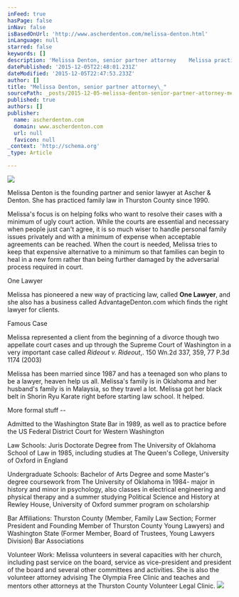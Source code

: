 ```yaml
---
inFeed: true
hasPage: false
inNav: false
isBasedOnUrl: 'http://www.ascherdenton.com/melissa-denton.html'
inLanguage: null
starred: false
keywords: []
description: 'Melissa Denton, senior partner attorney    Melissa practices only in the area of Family Law - including many things like: Divorce; Child Custody; Child Support;'
datePublished: '2015-12-05T22:48:01.231Z'
dateModified: '2015-12-05T22:47:53.233Z'
author: []
title: "Melissa Denton, senior partner attorney\_"
sourcePath: _posts/2015-12-05-melissa-denton-senior-partner-attorney-melissa-practices.md
published: true
authors: []
publisher:
  name: ascherdenton.com
  domain: www.ascherdenton.com
  url: null
  favicon: null
_context: 'http://schema.org'
_type: Article

---
```

![](https://s3-us-west-2.amazonaws.com/the-grid-img/p/85bfbca1d7a3db9a581e1ac68615737733bae0be.jpg)

Melissa Denton is the founding partner and senior lawyer at Ascher & Denton. She has practiced family law in Thurston County since 1990\.

Melissa's focus is on helping folks who want to resolve their cases with a minimum of ugly court action. While the courts are essential and necessary when people just can't agree, it is so much wiser to handle personal family issues privately and with a minimum of expense when acceptable agreements can be reached. When the court is needed, Melissa tries to keep that expensive alternative to a minimum so that families can begin to heal in a new form rather than being further damaged by the adversarial process required in court.

One Lawyer

Melissa has pioneered a new way of practicing law, called **One Lawyer**, and she also has a business called AdvantageDenton.com which finds the right lawyer for clients.

Famous Case

Melissa represented a client from the beginning of a divorce though two appellate court cases and up through the Supreme Court of Washington in a very important case called _Rideout v. Rideout_,. 150 Wn.2d 337, 359, 77 P.3d 1174 (2003)

Melissa has been married since 1987 and has a teenaged son who plans to be a lawyer, heaven help us all. Melissa's family is in Oklahoma and her husband's family is in Malaysia, so they travel a lot. Melissa got her black belt in Shorin Ryu Karate right before starting law school. It helped.

More formal stuff --

Admitted to the Washington State Bar in 1989, as well as to practice before the US Federal District Court for Western Washington

Law Schools: Juris Doctorate Degree from The University of Oklahoma School of Law in 1985, including studies at The Queen's College, University of Oxford in England

Undergraduate Schools: Bachelor of Arts Degree and some Master's degree coursework from The University of Oklahoma in 1984- major in history and minor in psychology, also classes in electrical engineering and physical therapy and a summer studying Political Science and History at Rewley House, University of Oxford summer program on scholarship

Bar Affiliations: Thurston County (Member, Family Law Section; Former President and Founding Member of Thurston County Young Lawyers) and Washington State (Former Member, Board of Trustees, Young Lawyers Division) Bar Associations

Volunteer Work: Melissa volunteers in several capacities with her church, including past service on the board, service as vice-president and president of the board and several other committees and activities. She is also the volunteer attorney advising The Olympia Free Clinic and teaches and mentors other attorneys at the Thurston County Volunteer Legal Clinic.
![](https://the-grid-user-content.s3-us-west-2.amazonaws.com/648d6e3c-d4f3-4ceb-ac16-1a00df4da053.JPG)